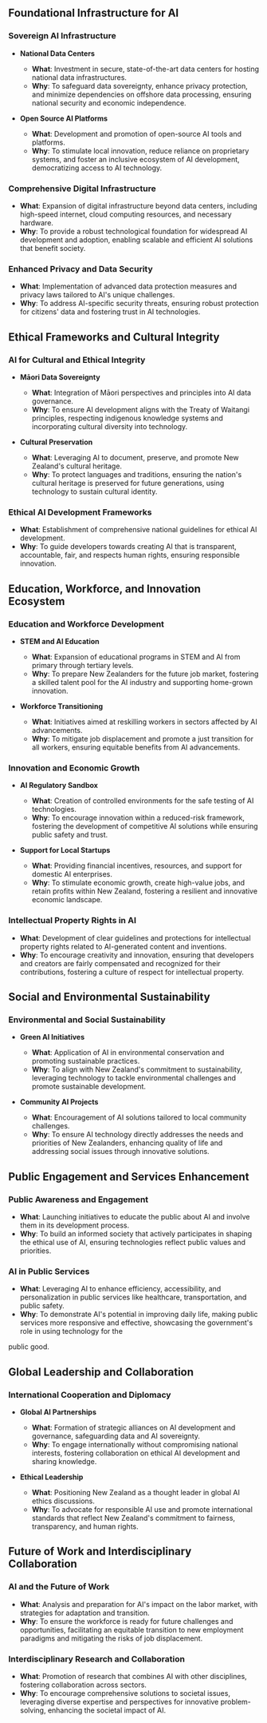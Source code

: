 ## Foundational Infrastructure for AI

### Sovereign AI Infrastructure
- **National Data Centers**
  - **What**: Investment in secure, state-of-the-art data centers for hosting national data infrastructures.
  - **Why**: To safeguard data sovereignty, enhance privacy protection, and minimize dependencies on offshore data processing, ensuring national security and economic independence.
  
- **Open Source AI Platforms**
  - **What**: Development and promotion of open-source AI tools and platforms.
  - **Why**: To stimulate local innovation, reduce reliance on proprietary systems, and foster an inclusive ecosystem of AI development, democratizing access to AI technology.

### Comprehensive Digital Infrastructure
- **What**: Expansion of digital infrastructure beyond data centers, including high-speed internet, cloud computing resources, and necessary hardware.
- **Why**: To provide a robust technological foundation for widespread AI development and adoption, enabling scalable and efficient AI solutions that benefit society.

### Enhanced Privacy and Data Security
- **What**: Implementation of advanced data protection measures and privacy laws tailored to AI's unique challenges.
- **Why**: To address AI-specific security threats, ensuring robust protection for citizens' data and fostering trust in AI technologies.

## Ethical Frameworks and Cultural Integrity

### AI for Cultural and Ethical Integrity
- **Māori Data Sovereignty**
  - **What**: Integration of Māori perspectives and principles into AI data governance.
  - **Why**: To ensure AI development aligns with the Treaty of Waitangi principles, respecting indigenous knowledge systems and incorporating cultural diversity into technology.

- **Cultural Preservation**
  - **What**: Leveraging AI to document, preserve, and promote New Zealand's cultural heritage.
  - **Why**: To protect languages and traditions, ensuring the nation's cultural heritage is preserved for future generations, using technology to sustain cultural identity.

### Ethical AI Development Frameworks
- **What**: Establishment of comprehensive national guidelines for ethical AI development.
- **Why**: To guide developers towards creating AI that is transparent, accountable, fair, and respects human rights, ensuring responsible innovation.

## Education, Workforce, and Innovation Ecosystem

### Education and Workforce Development
- **STEM and AI Education**
  - **What**: Expansion of educational programs in STEM and AI from primary through tertiary levels.
  - **Why**: To prepare New Zealanders for the future job market, fostering a skilled talent pool for the AI industry and supporting home-grown innovation.

- **Workforce Transitioning**
  - **What**: Initiatives aimed at reskilling workers in sectors affected by AI advancements.
  - **Why**: To mitigate job displacement and promote a just transition for all workers, ensuring equitable benefits from AI advancements.

### Innovation and Economic Growth
- **AI Regulatory Sandbox**
  - **What**: Creation of controlled environments for the safe testing of AI technologies.
  - **Why**: To encourage innovation within a reduced-risk framework, fostering the development of competitive AI solutions while ensuring public safety and trust.

- **Support for Local Startups**
  - **What**: Providing financial incentives, resources, and support for domestic AI enterprises.
  - **Why**: To stimulate economic growth, create high-value jobs, and retain profits within New Zealand, fostering a resilient and innovative economic landscape.

### Intellectual Property Rights in AI
- **What**: Development of clear guidelines and protections for intellectual property rights related to AI-generated content and inventions.
- **Why**: To encourage creativity and innovation, ensuring that developers and creators are fairly compensated and recognized for their contributions, fostering a culture of respect for intellectual property.

## Social and Environmental Sustainability

### Environmental and Social Sustainability
- **Green AI Initiatives**
  - **What**: Application of AI in environmental conservation and promoting sustainable practices.
  - **Why**: To align with New Zealand's commitment to sustainability, leveraging technology to tackle environmental challenges and promote sustainable development.

- **Community AI Projects**
  - **What**: Encouragement of AI solutions tailored to local community challenges.
  - **Why**: To ensure AI technology directly addresses the needs and priorities of New Zealanders, enhancing quality of life and addressing social issues through innovative solutions.

## Public Engagement and Services Enhancement

### Public Awareness and Engagement
- **What**: Launching initiatives to educate the public about AI and involve them in its development process.
- **Why**: To build an informed society that actively participates in shaping the ethical use of AI, ensuring technologies reflect public values and priorities.

### AI in Public Services
- **What**: Leveraging AI to enhance efficiency, accessibility, and personalization in public services like healthcare, transportation, and public safety.
- **Why**: To demonstrate AI's potential in improving daily life, making public services more responsive and effective, showcasing the government's role in using technology for the

 public good.

## Global Leadership and Collaboration

### International Cooperation and Diplomacy
- **Global AI Partnerships**
  - **What**: Formation of strategic alliances on AI development and governance, safeguarding data and AI sovereignty.
  - **Why**: To engage internationally without compromising national interests, fostering collaboration on ethical AI development and sharing knowledge.

- **Ethical Leadership**
  - **What**: Positioning New Zealand as a thought leader in global AI ethics discussions.
  - **Why**: To advocate for responsible AI use and promote international standards that reflect New Zealand's commitment to fairness, transparency, and human rights.

## Future of Work and Interdisciplinary Collaboration

### AI and the Future of Work
- **What**: Analysis and preparation for AI's impact on the labor market, with strategies for adaptation and transition.
- **Why**: To ensure the workforce is ready for future challenges and opportunities, facilitating an equitable transition to new employment paradigms and mitigating the risks of job displacement.

### Interdisciplinary Research and Collaboration
- **What**: Promotion of research that combines AI with other disciplines, fostering collaboration across sectors.
- **Why**: To encourage comprehensive solutions to societal issues, leveraging diverse expertise and perspectives for innovative problem-solving, enhancing the societal impact of AI.

